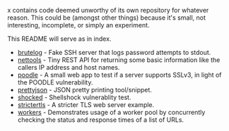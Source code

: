 x contains code deemed unworthy of its own repository for whatever reason. This could be (amongst other things) because it's small, not interesting, incomplete, or simply an experiment.

This README will serve as in index.

* [brutelog](https://github.com/bruston/x/tree/master/brutelog) - Fake SSH server that logs password attempts to stdout.
* [nettools](https://github.com/bruston/x/tree/master/nettools) - Tiny REST API for returning some basic information like the callers IP address and host names.
* [poodle](https://github.com/bruston/x/tree/master/poodle) - A small web app to test if a server supports SSLv3, in light of the POODLE vulnerability.
* [prettyjson](https://github.com/bruston/x/tree/master/prettyjson) - JSON pretty printing tool/snippet.
* [shocked](https://github.com/bruston/x/tree/master/shocked) - Shellshock vulnerablity test.
* [strictertls](https://github.com/bruston/x/tree/master/strictertls) - A stricter TLS web server example.
* [workers](https://github.com/bruston/x/tree/master/workers) - Demonstrates usage of a worker pool by concurrently checking the status and response times of a list of URLs.
